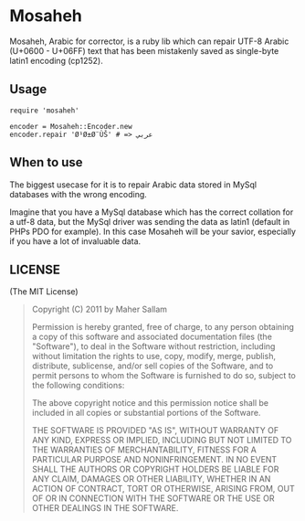 Mosaheh
=======

Mosaheh, Arabic for corrector, is a ruby lib which can repair UTF-8 Arabic (U+0600 - U+06FF) text that has been mistakenly saved as single-byte latin1 encoding (cp1252). 

Usage
-----

    require 'mosaheh'

    encoder = Mosaheh::Encoder.new
    encoder.repair 'Ø¹Ø±Ø¨ÙŠ' # => عربي

When to use
-----------

The biggest usecase for it is to repair Arabic data stored in MySql databases with the wrong encoding.

Imagine that you have a MySql database which has the correct collation for a utf-8 data, but the MySql driver was sending the data as latin1 (default in PHPs PDO for example). 
In this case Mosaheh will be your savior, especially if you have a lot of invaluable data.

LICENSE
-------

(The MIT License)

> Copyright (C) 2011 by Maher Sallam
> 
> Permission is hereby granted, free of charge, to any person obtaining a copy
> of this software and associated documentation files (the "Software"), to deal
> in the Software without restriction, including without limitation the rights
> to use, copy, modify, merge, publish, distribute, sublicense, and/or sell
> copies of the Software, and to permit persons to whom the Software is
> furnished to do so, subject to the following conditions:
> 
> The above copyright notice and this permission notice shall be included in
> all copies or substantial portions of the Software.
> 
> THE SOFTWARE IS PROVIDED "AS IS", WITHOUT WARRANTY OF ANY KIND, EXPRESS OR
> IMPLIED, INCLUDING BUT NOT LIMITED TO THE WARRANTIES OF MERCHANTABILITY,
> FITNESS FOR A PARTICULAR PURPOSE AND NONINFRINGEMENT. IN NO EVENT SHALL THE
> AUTHORS OR COPYRIGHT HOLDERS BE LIABLE FOR ANY CLAIM, DAMAGES OR OTHER
> LIABILITY, WHETHER IN AN ACTION OF CONTRACT, TORT OR OTHERWISE, ARISING FROM,
> OUT OF OR IN CONNECTION WITH THE SOFTWARE OR THE USE OR OTHER DEALINGS IN
> THE SOFTWARE.

